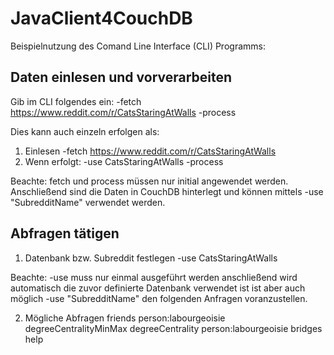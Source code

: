 # JavaClient4CouchDB
Beispielnutzung des Comand Line Interface (CLI) Programms:

## Daten einlesen und vorverarbeiten
Gib im CLI folgendes ein:
-fetch https://www.reddit.com/r/CatsStaringAtWalls -process

Dies kann auch einzeln erfolgen als:
1. Einlesen -fetch https://www.reddit.com/r/CatsStaringAtWalls
2. Wenn erfolgt: -use CatsStaringAtWalls -process

Beachte: fetch und process müssen nur initial angewendet werden. Anschließend sind die Daten in CouchDB hinterlegt und können mittels -use "SubredditName" verwendet werden.

## Abfragen tätigen
1. Datenbank bzw. Subreddit festlegen
-use CatsStaringAtWalls

Beachte: -use muss nur einmal ausgeführt werden anschließend wird automatisch die zuvor definierte Datenbank verwendet ist ist aber auch möglich -use "SubredditName" den folgenden Anfragen voranzustellen.

2. Mögliche Abfragen
friends person:labourgeoisie 
degreeCentralityMinMax
degreeCentrality person:labourgeoisie
bridges
help
